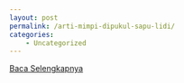 ```yaml
---
layout: post
permalink: /arti-mimpi-dipukul-sapu-lidi/
categories:
    - Uncategorized
---
```


[Baca Selengkapnya](/09)